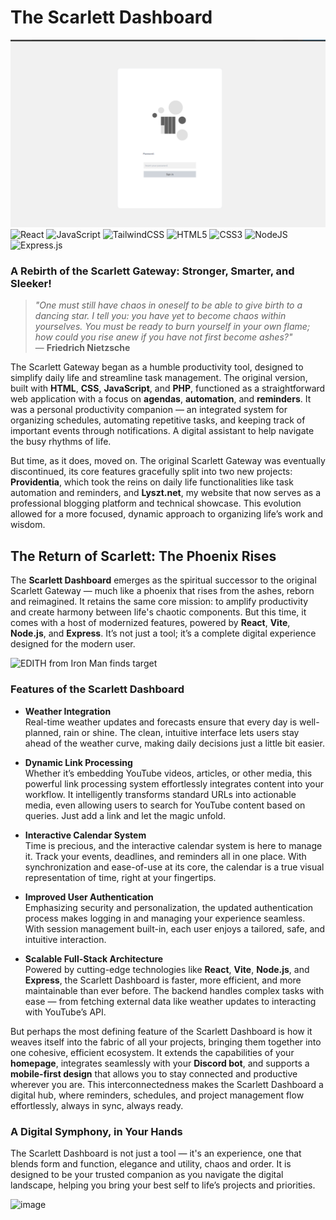 # The Scarlett Dashboard
![alt text](/examples/login.png)
![React](https://img.shields.io/badge/react-%2320232a.svg?style=for-the-badge&logo=react&logoColor=%2361DAFB)
![JavaScript](https://img.shields.io/badge/javascript-%23323330.svg?style=for-the-badge&logo=javascript&logoColor=%23F7DF1E)
![TailwindCSS](https://img.shields.io/badge/tailwindcss-%2338B2AC.svg?style=for-the-badge&logo=tailwind-css&logoColor=white)
![HTML5](https://img.shields.io/badge/html5-%23E34F26.svg?style=for-the-badge&logo=html5&logoColor=white)
![CSS3](https://img.shields.io/badge/css3-%231572B6.svg?style=for-the-badge&logo=css3&logoColor=white)
![NodeJS](https://img.shields.io/badge/node.js-6DA55F?style=for-the-badge&logo=node.js&logoColor=white)
![Express.js](https://img.shields.io/badge/express.js-%23404d59.svg?style=for-the-badge&logo=express&logoColor=%2361DAFB)

### **A Rebirth of the Scarlett Gateway: Stronger, Smarter, and Sleeker!**
> *"One must still have chaos in oneself to be able to give birth to a dancing star. I tell you: you have yet to become chaos within yourselves. You must be ready to burn yourself in your own flame; how could you rise anew if you have not first become ashes?"*  
— **Friedrich Nietzsche**

The Scarlett Gateway began as a humble productivity tool, designed to simplify daily life and streamline task management. The original version, built with **HTML**, **CSS**, **JavaScript**, and **PHP**, functioned as a straightforward web application with a focus on **agendas**, **automation**, and **reminders**. It was a personal productivity companion — an integrated system for organizing schedules, automating repetitive tasks, and keeping track of important events through notifications. A digital assistant to help navigate the busy rhythms of life.

But time, as it does, moved on. The original Scarlett Gateway was eventually discontinued, its core features gracefully split into two new projects: **Providentia**, which took the reins on daily life functionalities like task automation and reminders, and **Lyszt.net**, my website that now serves as a professional blogging platform and technical showcase. This evolution allowed for a more focused, dynamic approach to organizing life’s work and wisdom.

## **The Return of Scarlett: The Phoenix Rises**

The **Scarlett Dashboard** emerges as the spiritual successor to the original Scarlett Gateway — much like a phoenix that rises from the ashes, reborn and reimagined. It retains the same core mission: to amplify productivity and create harmony between life's chaotic components. But this time, it comes with a host of modernized features, powered by **React**, **Vite**, **Node.js**, and **Express**. It’s not just a tool; it’s a complete digital experience designed for the modern user.

![EDITH from Iron Man finds target](https://64.media.tumblr.com/af7a3d50484af18229af5170e6bb853f/tumblr_pxy5raiehD1yse2l0o4_540.gifv)

### **Features of the Scarlett Dashboard**  
- **Weather Integration**  
  Real-time weather updates and forecasts ensure that every day is well-planned, rain or shine. The clean, intuitive interface lets users stay ahead of the weather curve, making daily decisions just a little bit easier.

- **Dynamic Link Processing**  
  Whether it’s embedding YouTube videos, articles, or other media, this powerful link processing system effortlessly integrates content into your workflow. It intelligently transforms standard URLs into actionable media, even allowing users to search for YouTube content based on queries. Just add a link and let the magic unfold.

- **Interactive Calendar System**  
  Time is precious, and the interactive calendar system is here to manage it. Track your events, deadlines, and reminders all in one place. With synchronization and ease-of-use at its core, the calendar is a true visual representation of time, right at your fingertips.

- **Improved User Authentication**  
  Emphasizing security and personalization, the updated authentication process makes logging in and managing your experience seamless. With session management built-in, each user enjoys a tailored, safe, and intuitive interaction.

- **Scalable Full-Stack Architecture**  
  Powered by cutting-edge technologies like **React**, **Vite**, **Node.js**, and **Express**, the Scarlett Dashboard is faster, more efficient, and more maintainable than ever before. The backend handles complex tasks with ease — from fetching external data like weather updates to interacting with YouTube’s API.

But perhaps the most defining feature of the Scarlett Dashboard is how it weaves itself into the fabric of all your projects, bringing them together into one cohesive, efficient ecosystem. It extends the capabilities of your **homepage**, integrates seamlessly with your **Discord bot**, and supports a **mobile-first design** that allows you to stay connected and productive wherever you are. This interconnectedness makes the Scarlett Dashboard a digital hub, where reminders, schedules, and project management flow effortlessly, always in sync, always ready.

### **A Digital Symphony, in Your Hands**
The Scarlett Dashboard is not just a tool — it's an experience, one that blends form and function, elegance and utility, chaos and order. It is designed to be your trusted companion as you navigate the digital landscape, helping you bring your best self to life’s projects and priorities.

![image](https://github.com/user-attachments/assets/001992f7-2f39-4502-af2b-1d5df2f16228)
